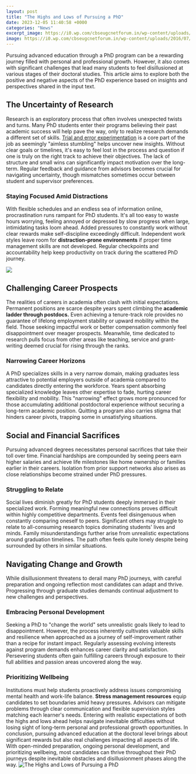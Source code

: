 ```yaml
---
layout: post
title: "The Highs and Lows of Pursuing a PhD"
date: 2023-12-05 11:40:58 +0000
categories: "News"
excerpt_image: https://i0.wp.com/cbseugcnetforum.in/wp-content/uploads/2016/07/PhD_Tips_10_Things_To_Consider_Pursue_PhD.png?fit=572%2C260&amp;ssl=1
image: https://i0.wp.com/cbseugcnetforum.in/wp-content/uploads/2016/07/PhD_Tips_10_Things_To_Consider_Pursue_PhD.png?fit=572%2C260&amp;ssl=1
---
```


Pursuing advanced education through a PhD program can be a rewarding journey filled with personal and professional growth. However, it also comes with significant challenges that lead many students to feel disillusioned at various stages of their doctoral studies. This article aims to explore both the positive and negative aspects of the PhD experience based on insights and perspectives shared in the input text. 
## The Uncertainty of Research 
Research is an exploratory process that often involves unexpected twists and turns. Many PhD students enter their programs believing their past academic success will help pave the way, only to realize research demands a different set of skills. [Trial and error experimentation](https://store.fi.io.vn/collection/agudelo) is a core part of the job as seemingly "aimless stumbling" helps uncover new insights. Without clear goals or timelines, it's easy to feel lost in the process and question if one is truly on the right track to achieve their objectives. The lack of structure and small wins can significantly impact motivation over the long-term. Regular feedback and guidance from advisors becomes crucial for navigating uncertainty, though mismatches sometimes occur between student and supervisor preferences.  
### Staying Focused Amid Distractions
With flexible schedules and an endless sea of information online, procrastination runs rampant for PhD students. It's all too easy to waste hours worrying, feeling annoyed or depressed by slow progress when large, intimidating tasks loom ahead. Added pressures to constantly work without clear rewards make self-discipline exceedingly difficult. Independent work styles leave room for **distraction-prone environments** if proper time management skills are not developed. Regular checkpoints and accountability help keep productivity on track during the scattered PhD journey.

![](https://edutwitt.com/wp-content/uploads/2017/09/Pursuing-a-PhD-Program.png)
## Challenging Career Prospects
The realities of careers in academia often clash with initial expectations. Permanent positions are scarce despite years spent climbing the **academic ladder through postdocs.** Even achieving a tenure-track role provides no guarantee of lifelong employment stability or upward mobility within the field. Those seeking impactful work or better compensation commonly feel disappointment over meager prospects. Meanwhile, time dedicated to research pulls focus from other areas like teaching, service and grant-writing deemed crucial for rising through the ranks. 
### Narrowing Career Horizons  
A PhD specializes skills in a very narrow domain, making graduates less attractive to potential employers outside of academia compared to candidates directly entering the workforce. Years spent absorbing specialized knowledge leaves other expertise to fade, hurting career flexibility and mobility. This "narrowing" effect grows more pronounced for those accumulating additional postdoctoral experience without securing a long-term academic position. Quitting a program also carries stigma that hinders career pivots, trapping some in unsatisfying situations.
## Social and Financial Sacrifices
Pursuing advanced degrees necessitates personal sacrifices that take their toll over time. Financial hardships are compounded by seeing peers earn higher salaries and achieve life milestones like home ownership or families earlier in their careers. Isolation from prior support networks also arises as close relationships become strained under PhD pressures. 
### Struggling to Relate  
Social lives diminish greatly for PhD students deeply immersed in their specialized work. Forming meaningful new connections proves difficult within highly competitive departments. Events feel disingenuous when constantly comparing oneself to peers. Significant others may struggle to relate to all-consuming research topics dominating students' lives and minds. Family misunderstandings further arise from unrealistic expectations around graduation timelines. The path often feels quite lonely despite being surrounded by others in similar situations.
## Navigating Change and Growth
While disillusionment threatens to derail many PhD journeys, with careful preparation and ongoing reflection most candidates can adapt and thrive. Progressing through graduate studies demands continual adjustment to new challenges and perspectives. 
### Embracing Personal Development  
Seeking a PhD to "change the world" sets unrealistic goals likely to lead to disappointment. However, the process inherently cultivates valuable skills and resilience when approached as a journey of self-improvement rather than a recipe for instant impact. Regularly assessing evolving interests against program demands enhances career clarity and satisfaction. Persevering students often gain fulfilling careers through exposure to their full abilities and passion areas uncovered along the way. 
### Prioritizing Wellbeing
Institutions must help students proactively address issues compromising mental health and work-life balance. **Stress management resources** equip candidates to set boundaries amid heavy pressures. Advisors can mitigate problems through clear communication and flexible supervision styles matching each learner's needs. Entering with realistic expectations of both the highs and lows ahead helps navigate inevitable difficulties without losing sight of long-term personal and professional growth opportunities.
In conclusion, pursuing advanced education at the doctoral level brings about significant rewards but also real challenges impacting all aspects of life. With open-minded preparation, ongoing personal development, and prioritizing wellbeing, most candidates can thrive throughout their PhD journeys despite inevitable obstacles and disillusionment phases along the way.
![The Highs and Lows of Pursuing a PhD](https://i0.wp.com/cbseugcnetforum.in/wp-content/uploads/2016/07/PhD_Tips_10_Things_To_Consider_Pursue_PhD.png?fit=572%2C260&amp;ssl=1)